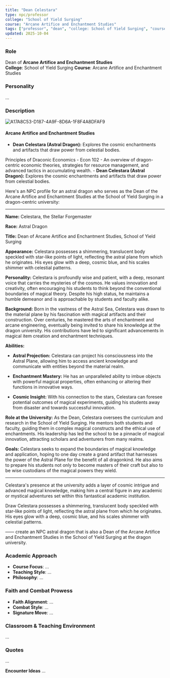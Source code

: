 ```yaml
---
title: "Dean Celestara"
type: npc/professor
college: "School of Yield Surging"
course: "Arcane Artifice and Enchantment Studies"
tags: ["professor", "dean", "college: School of Yield Surging", "course: Arcane Artifice and Enchantment Studies"]
updated: 2025-10-04
---
```


### Role
Dean of **Arcane Artifice and Enchantment Studies**  
**College**: School of Yield Surging
**Course**: Arcane Artifice and Enchantment Studies

### Personality
...

### Description
![A17A8C53-D187-4A9F-8D6A-1F8F4A8DFAF9](images/A17A8C53-D187-4A9F-8D6A-1F8F4A8DFAF9.webp)

#### Arcane Artifice and Enchantment Studies

- **Dean Celestara (Astral Dragon):** Explores the cosmic enchantments and artifacts that draw power from celestial bodies.

Principles of Draconic Economics  - Econ 102
	- An overview of dragon-centric economic theories, strategies for resource management, and advanced tactics in accumulating wealth.
	- **Dean Celestara (Astral Dragon):** Explores the cosmic enchantments and artifacts that draw power from celestial bodies.

Here's an NPC profile for an astral dragon who serves as the Dean of the Arcane Artifice and Enchantment Studies at the School of Yield Surging in a dragon-centric university:

---

**Name:** Celestara, the Stellar Forgemaster

**Race:** Astral Dragon

**Title:** Dean of Arcane Artifice and Enchantment Studies, School of Yield Surging

**Appearance:** Celestara possesses a shimmering, translucent body speckled with star-like points of light, reflecting the astral plane from which he originates. His eyes glow with a deep, cosmic blue, and his scales shimmer with celestial patterns.

**Personality:** Celestara is profoundly wise and patient, with a deep, resonant voice that carries the mysteries of the cosmos. He values innovation and creativity, often encouraging his students to think beyond the conventional boundaries of magical theory. Despite his high status, he maintains a humble demeanor and is approachable by students and faculty alike.

**Background:** Born in the vastness of the Astral Sea, Celestara was drawn to the material plane by his fascination with magical artifacts and their construction. Over centuries, he mastered the arts of enchantment and arcane engineering, eventually being invited to share his knowledge at the dragon university. His contributions have led to significant advancements in magical item creation and enchantment techniques.

**Abilities:**

- **Astral Projection:** Celestara can project his consciousness into the Astral Plane, allowing him to access ancient knowledge and communicate with entities beyond the material realm.

- **Enchantment Mastery:** He has an unparalleled ability to imbue objects with powerful magical properties, often enhancing or altering their functions in innovative ways.

- **Cosmic Insight:** With his connection to the stars, Celestara can foresee potential outcomes of magical experiments, guiding his students away from disaster and towards successful innovation.

**Role at the University:** As the Dean, Celestara oversees the curriculum and research in the School of Yield Surging. He mentors both students and faculty, guiding them in complex magical constructs and the ethical use of enchantments. His leadership has led the school to be a pinnacle of magical innovation, attracting scholars and adventurers from many realms.

**Goals:** Celestara seeks to expand the boundaries of magical knowledge and application, hoping to one day create a grand artifact that harnesses the power of the Astral Plane for the benefit of all dragonkind. He also aims to prepare his students not only to become masters of their craft but also to be wise custodians of the magical powers they wield.

---

Celestara's presence at the university adds a layer of cosmic intrigue and advanced magical knowledge, making him a central figure in any academic or mystical adventures set within this fantastical academic institution.

 Draw Celestara possesses a shimmering, translucent body speckled with star-like points of light, reflecting the astral plane from which he originates. His eyes glow with a deep, cosmic blue, and his scales shimmer with celestial patterns.

——
create an NPC astral dragon that is also a Dean of the Arcane Artifice and Enchantment Studies in the School  of Yield Surging at the dragon university.

### Academic Approach
- **Course Focus**: ...
- **Teaching Style**: ...
- **Philosophy**: ...

### Faith and Combat Prowess
- **Faith Alignment**: ...
- **Combat Style**: ...
- **Signature Move**: ...

### Classroom & Teaching Environment
...

### Quotes
...

**Encounter Ideas**
...
